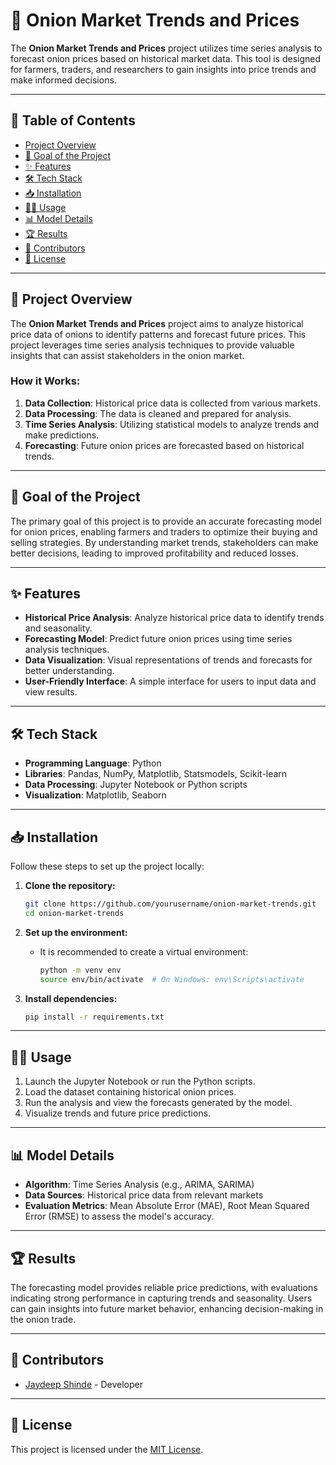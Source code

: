 


# 🧅 Onion Market Trends and Prices

The **Onion Market Trends and Prices** project utilizes time series analysis to forecast onion prices based on historical market data. This tool is designed for farmers, traders, and researchers to gain insights into price trends and make informed decisions.

---

## 🚀 Table of Contents
- [Project Overview](#project-overview)
- [🎯 Goal of the Project](#goal-of-the-project)
- [✨ Features](#features)
- [🛠️ Tech Stack](#tech-stack)
- [📥 Installation](#installation)
- [👨‍💻 Usage](#usage)
- [📊 Model Details](#model-details)
- [🏆 Results](#results)
- [🤝 Contributors](#contributors)
- [📜 License](#license)

---

## 📖 Project Overview

The **Onion Market Trends and Prices** project aims to analyze historical price data of onions to identify patterns and forecast future prices. This project leverages time series analysis techniques to provide valuable insights that can assist stakeholders in the onion market.

### How it Works:
1. **Data Collection**: Historical price data is collected from various markets.
2. **Data Processing**: The data is cleaned and prepared for analysis.
3. **Time Series Analysis**: Utilizing statistical models to analyze trends and make predictions.
4. **Forecasting**: Future onion prices are forecasted based on historical trends.

---

## 🎯 Goal of the Project

The primary goal of this project is to provide an accurate forecasting model for onion prices, enabling farmers and traders to optimize their buying and selling strategies. By understanding market trends, stakeholders can make better decisions, leading to improved profitability and reduced losses.

---

## ✨ Features

- **Historical Price Analysis**: Analyze historical price data to identify trends and seasonality.
- **Forecasting Model**: Predict future onion prices using time series analysis techniques.
- **Data Visualization**: Visual representations of trends and forecasts for better understanding.
- **User-Friendly Interface**: A simple interface for users to input data and view results.

---

## 🛠️ Tech Stack

- **Programming Language**: Python
- **Libraries**: Pandas, NumPy, Matplotlib, Statsmodels, Scikit-learn
- **Data Processing**: Jupyter Notebook or Python scripts
- **Visualization**: Matplotlib, Seaborn

---

## 📥 Installation

Follow these steps to set up the project locally:

1. **Clone the repository:**
   ```bash
   git clone https://github.com/yourusername/onion-market-trends.git
   cd onion-market-trends
   ```

2. **Set up the environment:**
   - It is recommended to create a virtual environment:
     ```bash
     python -m venv env
     source env/bin/activate  # On Windows: env\Scripts\activate
     ```

3. **Install dependencies:**
   ```bash
   pip install -r requirements.txt
   ```

---

## 👨‍💻 Usage

1. Launch the Jupyter Notebook or run the Python scripts.
2. Load the dataset containing historical onion prices.
3. Run the analysis and view the forecasts generated by the model.
4. Visualize trends and future price predictions.

---

## 📊 Model Details

- **Algorithm**: Time Series Analysis (e.g., ARIMA, SARIMA)
- **Data Sources**: Historical price data from relevant markets
- **Evaluation Metrics**: Mean Absolute Error (MAE), Root Mean Squared Error (RMSE) to assess the model's accuracy.

---

## 🏆 Results

The forecasting model provides reliable price predictions, with evaluations indicating strong performance in capturing trends and seasonality. Users can gain insights into future market behavior, enhancing decision-making in the onion trade.

---

## 🤝 Contributors

- [Jaydeep Shinde](https://github.com/Jays0718) - Developer

---

## 📜 License

This project is licensed under the [MIT License](https://opensource.org/licenses/MIT).


